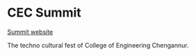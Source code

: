 # CEC Summit

[Summit website](https://cecsummit.in/)

The techno cultural fest of College of Engineering Chengannur.
